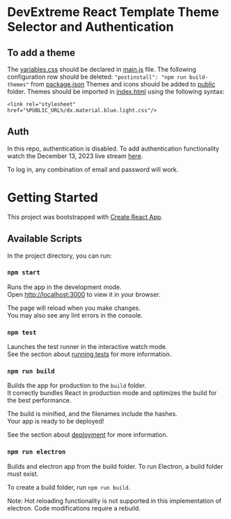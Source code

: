 # DevExtreme React Template Theme Selector and Authentication

## To add a theme

The [variables.css](react/src/themes/generated/variables.css) should be declared in [main.js](react/src/App.js) file. 
The following configuration row should be deleted: `"postinstall": "npm run build-themes"` from [package.json](react/package.json) 
Themes and icons should be added to [public](react/public) folder. Themes should be imported in [index.html](react/public/index.html) using the following syntax:
```
<link rel="stylesheet" href="%PUBLIC_URL%/dx.material.blue.light.css"/>
```

## Auth

In this repo, authentication is disabled. To add authentication functionality watch the December 13, 2023 live stream [here](https://www.youtube.com/watch?v=2epO6jGLTAE&ab_channel=DevExpress).

To log in, any combination of email and password will work.


# Getting Started 

This project was bootstrapped with [Create React App](https://github.com/facebook/create-react-app).

## Available Scripts

In the project directory, you can run:

### `npm start`

Runs the app in the development mode.\
Open [http://localhost:3000](http://localhost:3000) to view it in your browser.

The page will reload when you make changes.\
You may also see any lint errors in the console.

### `npm test`

Launches the test runner in the interactive watch mode.\
See the section about [running tests](https://facebook.github.io/create-react-app/docs/running-tests) for more information.

### `npm run build`

Builds the app for production to the `build` folder.\
It correctly bundles React in production mode and optimizes the build for the best performance.

The build is minified, and the filenames include the hashes.\
Your app is ready to be deployed!

See the section about [deployment](https://facebook.github.io/create-react-app/docs/deployment) for more information.

### `npm run electron`

Builds and electron app from the build folder. To run Electron, a build folder must exist. 

To create a build folder, run `npm run build`.

Note: Hot reloading functionality is not supported in this implementation of electron. Code modifications require a rebuild. 

